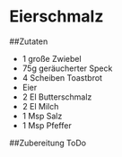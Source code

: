 # Eierschmalz

##Zutaten
* 1 große Zwiebel
* 75g geräucherter Speck
* 4 Scheiben Toastbrot
* Eier
* 2 El Butterschmalz
* 2 El Milch
* 1 Msp Salz
* 1 Msp Pfeffer

##Zubereitung
ToDo